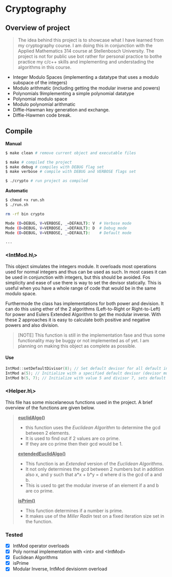 # Cryptography

## Overview of project  
> The idea behind this project is to showcase what I have learned from my cryptography course.
> I am doing this in conjunction with the Applied Mathematics 314 course at Stellenbosch University.
> The project is not for public use bot rather for personal practice to bothe practice my c/c++ skills and implementing and understading the algorithms in this course.

- Integer Modulo Spaces (implementing a datatype that uses a modulo subspace of the integers)
- Modulo arithmatic (including getting the modular inverse and powers)
- Polynomials 9implementing a simple polynomial datatype
- Polynomial modulo space
- Modulo polynomial arithmatic
- Diffie-Hawman key generation and exchange.
- Diffie-Hawmen code break.

## Compile 

**Manual**
```bash
$ make clean # remove current object and executable files

$ make # compiled the project
$ make debug # compiles with DEBUG flag set
$ make verbose # compile with DEBUG and VERBOSE flags set

$ ./crypto # run project as compiled
```

**Automatic**
```bash
$ chmod +x run.sh
$ ./run.sh

rm -rf bin crypto

Mode (D=DEBUG, V=VERBOSE, _=DEFAULT): V  # Verbose mode
Mode (D=DEBUG, V=VERBOSE, _=DEFAULT): D  # Debug mode
Mode (D=DEBUG, V=VERBOSE, _=DEFAULT):    # Default mode

...
```

### <IntMod.h\\>

This object simulates the integers module. It overloads most operations used for normal integers and thus can be used as such. In most cases it can be used in conjunction with integers, but this should be avoided. Fos simplicity and ease of use there is way to set the devisor statically. This is useful when you have a whole range of code that would be in the same modulo space.

Furthermode the class has implementations for both power and devision. It can do this using ether of the 2 algorithms (Left-to-Right or Right-to-Left) for power and Eulers Extended Algorithm to get the modular inverse. With these 2 approaches it is easy to calculate both positive and negative powers and also division.

> [NOTE] This function is still in the implementation fase and thus some functionality may be buggy or not implemented as of yet. I am planning on making this object as complete as possible.

#### Use
```cpp
IntMod::setDefaultDivisor(8); // Set default devisor for all default initilizations until default is changed
IntMod a(5); // Initialize with a specified default devisor (devisor must be set beforehand)
IntMod b(5, 7); // Initialize with value 5 and divisor 7, sets default to 7
```

### <Helper.h\\>

This file has some miscelaneous functions used in the project. A brief overview of the functions are given below.

> **<u>euclidAlgo()</u>**
> - this function uses the *Euclidean Algorithm* to determine the gcd between 2 elements. 
> - It is used to find out if 2 values are co prime. 
> - If they are co prime then their gcd would be 1.
> 
> **<u>extendedEuclidAlgo()</u>**
> - This function is an *Extended* version of the *Euclidean Algorithms*. 
> - It not only determines the gcd between 2 numbers but in addition also x, and y such that a\*x + b\*y = d where d is the gcd of a and b. 
> - This is used to get the modular inverse of an element if a and b are co prime.
>
> **<u>isPrim()</u>**
> - This function determines if a number is prime.
> - It makes use of the *Miller Radin* test on a fixed iteration size set in the function.

### Tested

- [x] IntMod operator overloads
- [x] Poly normal implementation with \<int\> and \<IntMod\>
- [x] Euclidean Algorithms
- [x] isPrime
- [x] Modular Inverse, IntMod devisionm overload